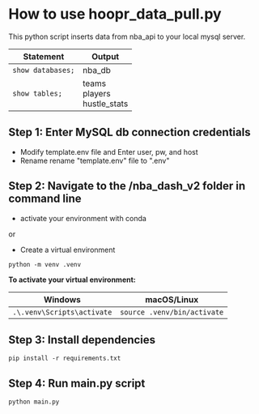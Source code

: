 # How to use hoopr_data_pull.py

This python script inserts data from nba_api to your local mysql server.

| Statement         | Output                                         |
|------------------|-----------------------------------------------|
| `show databases;` | nba_db                                   |
| `show tables;`   | teams<br>players<br>hustle_stats |


## Step 1: Enter MySQL db connection credentials 

* Modify template.env file and Enter user, pw, and host
* Rename rename "template.env" file to ".env"

## Step 2: Navigate to the /nba_dash_v2 folder in command line

* activate your environment with conda

or 

* Create a virtual environment
```
python -m venv .venv
```

**To activate your virtual environment:**

| Windows | macOS/Linux |
|---------|------------|
| ```.\.venv\Scripts\activate``` | ```source .venv/bin/activate``` |


## Step 3: Install dependencies
```
pip install -r requirements.txt
```

## Step 4: Run main.py script
```
python main.py
```